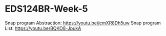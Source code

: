 # EDS124BR-Week-5

Snap program Abstraction: https://youtu.be/jcmXR8Dh5uw
Snap program List: https://youtu.be/BQKO8-JpukA
